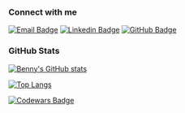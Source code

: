 ### Connect with me
[![Email Badge](https://img.shields.io/badge/Email-lightgrey)](bennyzheng@pursuit.org)
[![Linkedin Badge](https://img.shields.io/badge/-LinkedIn-blue?style=flat&logo=Linkedin&logoColor=white)](https://www.linkedin.com/in/benny-zheng-b1768569/)
[![GitHub Badge](https://img.shields.io/github/followers/BennyZ3?label=Follow%20%40BennyZ3&style=social)](https://github.com/BennyZ3)

<!--
**BennyZ3/BennyZ3** is a ✨ _special_ ✨ repository because its `README.md` (this file) appears on your GitHub profile.

Here are some ideas to get you started:

- 🔭 I’m currently working on ...
- 🌱 I’m currently learning ...
- 👯 I’m looking to collaborate on ...
- 🤔 I’m looking for help with ...
- 💬 Ask me about ...
- 📫 How to reach me: ...
- 😄 Pronouns: ...
- ⚡ Fun fact: ...
-->

### GitHub Stats

[![Benny's GitHub stats](https://github-readme-stats.vercel.app/api?username=BennyZ3&show_icons=true&theme=radical)](https://github.com/BennyZ3)

[![Top Langs](https://github-readme-stats.vercel.app/api/top-langs/?username=BennyZ3&layout=compact)](https://github.com/BennyZ3)


[![Codewars Badge](https://www.codewars.com/users/BennyZ3/badges/large)](https://www.codewars.com/users/BennyZ3)
